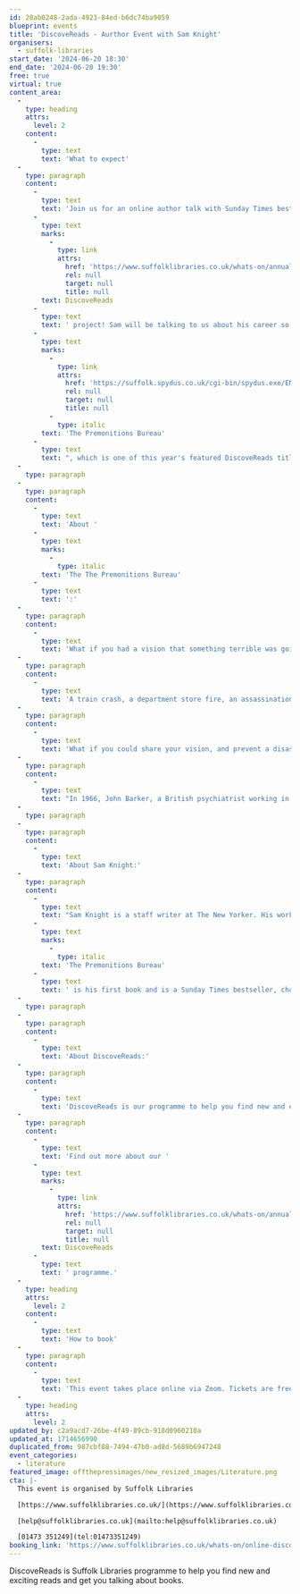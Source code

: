 ```yaml
---
id: 28ab0248-2ada-4923-84ed-b6dc74ba9059
blueprint: events
title: 'DiscoveReads - Aurthor Event with Sam Knight'
organisers:
  - suffolk-libraries
start_date: '2024-06-20 18:30'
end_date: '2024-06-20 19:30'
free: true
virtual: true
content_area:
  -
    type: heading
    attrs:
      level: 2
    content:
      -
        type: text
        text: 'What to expect'
  -
    type: paragraph
    content:
      -
        type: text
        text: 'Join us for an online author talk with Sunday Times bestselling writer Sam Knight, as part of our '
      -
        type: text
        marks:
          -
            type: link
            attrs:
              href: 'https://www.suffolklibraries.co.uk/whats-on/annual-events/discovereads'
              rel: null
              target: null
              title: null
        text: DiscoveReads
      -
        type: text
        text: ' project! Sam will be talking to us about his career so far and his debut non-fiction book, '
      -
        type: text
        marks:
          -
            type: link
            attrs:
              href: 'https://suffolk.spydus.co.uk/cgi-bin/spydus.exe/ENQ/WPAC/BIBENQ?SETLVL=&BRN=3086121'
              rel: null
              target: null
              title: null
          -
            type: italic
        text: 'The Premonitions Bureau'
      -
        type: text
        text: ", which is one of this year's featured DiscoveReads titles."
  -
    type: paragraph
  -
    type: paragraph
    content:
      -
        type: text
        text: 'About '
      -
        type: text
        marks:
          -
            type: italic
        text: 'The The Premonitions Bureau'
      -
        type: text
        text: ':'
  -
    type: paragraph
    content:
      -
        type: text
        text: 'What if you had a vision that something terrible was going to happen?'
  -
    type: paragraph
    content:
      -
        type: text
        text: 'A train crash, a department store fire, an assassination.'
  -
    type: paragraph
    content:
      -
        type: text
        text: 'What if you could share your vision, and prevent a disaster? '
  -
    type: paragraph
    content:
      -
        type: text
        text: "In 1966, John Barker, a British psychiatrist working in an outdated British mental hospital, established the Premonitions Bureau to investigate this very idea. He would find a network of curious correspondents, and among them two highly gifted 'percipients'. Together, they predicted calamities and international incidents with uncanny accuracy. And then, they gave Barker their most disturbing warning: that he was about to die."
  -
    type: paragraph
  -
    type: paragraph
    content:
      -
        type: text
        text: 'About Sam Knight:'
  -
    type: paragraph
    content:
      -
        type: text
        text: "Sam Knight is a staff writer at The New Yorker. His work has also appeared in The Guardian, The Financial Times, Harper's and Grantland. "
      -
        type: text
        marks:
          -
            type: italic
        text: 'The Premonitions Bureau'
      -
        type: text
        text: ' is his first book and is a Sunday Times bestseller, chosen as a Book of the Year in the Times, Observer, Telegraph, Irish Times, Stylist and iPaper.'
  -
    type: paragraph
  -
    type: paragraph
    content:
      -
        type: text
        text: 'About DiscoveReads:'
  -
    type: paragraph
    content:
      -
        type: text
        text: 'DiscoveReads is our programme to help you find new and exciting reads and get you talking about books. With a selection of five great books recommended by readers, DiscoveReads is a unique way to take your reading to new places. All you need is your library card and an open mind!'
  -
    type: paragraph
    content:
      -
        type: text
        text: 'Find out more about our '
      -
        type: text
        marks:
          -
            type: link
            attrs:
              href: 'https://www.suffolklibraries.co.uk/whats-on/annual-events/discovereads'
              rel: null
              target: null
              title: null
        text: DiscoveReads
      -
        type: text
        text: ' programme.'
  -
    type: heading
    attrs:
      level: 2
    content:
      -
        type: text
        text: 'How to book'
  -
    type: paragraph
    content:
      -
        type: text
        text: 'This event takes place online via Zoom. Tickets are free but must be booked in advance.'
  -
    type: heading
    attrs:
      level: 2
updated_by: c2a9acd7-26be-4f49-89cb-918d0960210a
updated_at: 1714656990
duplicated_from: 987cbf88-7494-47b0-ad8d-5689b6947248
event_categories:
  - literature
featured_image: offthepressimages/new_resized_images/Literature.png
cta: |-
  This event is organised by Suffolk Libraries

  [https://www.suffolklibraries.co.uk/](https://www.suffolklibraries.co.uk/) 

  [help@suffolklibraries.co.uk](mailto:help@suffolklibraries.co.uk)

  [01473 351249](tel:01473351249)
booking_link: 'https://www.suffolklibraries.co.uk/whats-on/online-discovereads-author-event-with-sunday-times-bestselling-writer-sam-knight'
---
```

DiscoveReads is Suffolk Libraries programme to help you find new and exciting reads and get you talking about books.